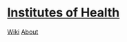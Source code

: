 # [Institutes of Health](https://insthealth.github.io)


[Wiki](https://github.com/insthealth/insthealth.github.io/wiki)
[About]()
